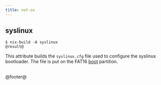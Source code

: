 ```yaml
---
title: not-os
---
```


## syslinux

```
$ nix-build -A syslinux
@result@
```

This attribute builds the `syslinux.cfg` file used to configure the syslinux
bootloader. The file is put on the FAT16 [boot](boot.html) partition.


<br />
@footer@

